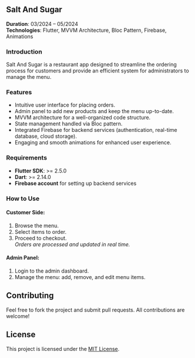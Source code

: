 ## Salt And Sugar  
**Duration**: 03/2024 – 05/2024  
**Technologies**: Flutter, MVVM Architecture, Bloc Pattern, Firebase, Animations  

### Introduction
Salt And Sugar is a restaurant app designed to streamline the ordering process for customers and provide an efficient system for administrators to manage the menu.

### Features
- Intuitive user interface for placing orders.
- Admin panel to add new products and keep the menu up-to-date.
- MVVM architecture for a well-organized code structure.
- State management handled via Bloc pattern.
- Integrated Firebase for backend services (authentication, real-time database, cloud storage).
- Engaging and smooth animations for enhanced user experience.

### Requirements
- **Flutter SDK**: >= 2.5.0  
- **Dart**: >= 2.14.0  
- **Firebase account** for setting up backend services  

### How to Use

#### Customer Side:
1. Browse the menu.
2. Select items to order.
3. Proceed to checkout.  
*Orders are processed and updated in real time.*

#### Admin Panel:
1. Login to the admin dashboard.
2. Manage the menu: add, remove, and edit menu items.
   
## Contributing
Feel free to fork the project and submit pull requests. All contributions are welcome!

## License
This project is licensed under the [MIT License](https://opensource.org/licenses/MIT).
